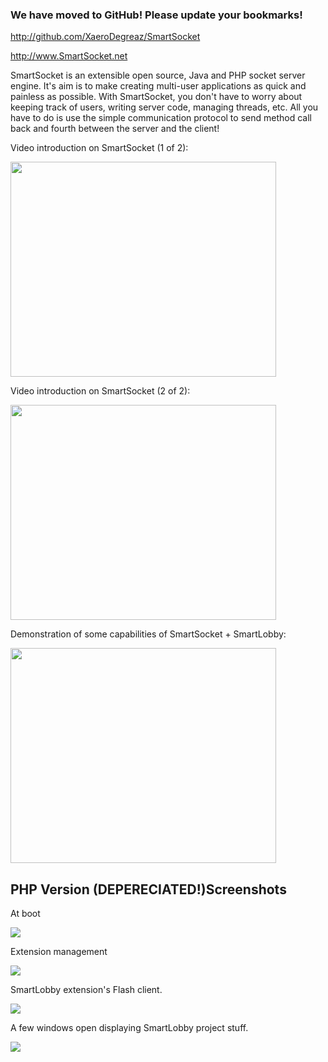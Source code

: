 ### We have moved to GitHub! Please update your bookmarks! ###

http://github.com/XaeroDegreaz/SmartSocket

http://www.SmartSocket.net

SmartSocket is an extensible open source, Java and PHP socket server engine. It's aim is to make creating multi-user applications as quick and painless as possible. With SmartSocket, you don't have to worry about keeping track of users, writing server code, managing threads, etc. All you have to do is use the simple communication protocol to send method call back and fourth between the server and the client!



Video introduction on SmartSocket (1 of 2):

<a href='http://www.youtube.com/watch?feature=player_embedded&v=n1oRWmeVj2U' target='_blank'><img src='http://img.youtube.com/vi/n1oRWmeVj2U/0.jpg' width='425' height=344 /></a>

Video introduction on SmartSocket (2 of 2):

<a href='http://www.youtube.com/watch?feature=player_embedded&v=JTwRm6biFUc' target='_blank'><img src='http://img.youtube.com/vi/JTwRm6biFUc/0.jpg' width='425' height=344 /></a>

Demonstration of some capabilities of SmartSocket + SmartLobby:

<a href='http://www.youtube.com/watch?feature=player_embedded&v=JNdZzYePZrk' target='_blank'><img src='http://img.youtube.com/vi/JNdZzYePZrk/0.jpg' width='425' height=344 /></a>

## PHP Version (DEPERECIATED!)Screenshots ##

At boot

<img src='http://smartsocket.googlecode.com/files/Screenshot1.jpg' />

Extension management

<img src='http://smartsocket.googlecode.com/files/Screenshot2.jpg' />

SmartLobby extension's Flash client.

<img src='http://smartsocket.googlecode.com/files/Screenshot3.jpg' />

A few windows open displaying SmartLobby project stuff.

<img src='http://smartsocket.googlecode.com/files/Screenshot4.jpg' />